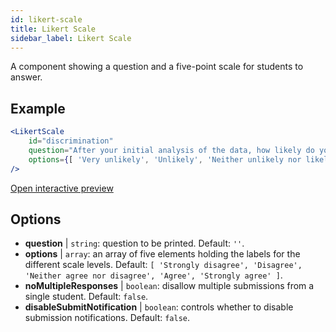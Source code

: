 ```yaml
---
id: likert-scale
title: Likert Scale
sidebar_label: Likert Scale
---
```


A component showing a question and a five-point scale for students to answer.

## Example

```jsx live
<LikertScale 
    id="discrimination" 
    question="After your initial analysis of the data, how likely do you think it is that players are discriminated against by soccer referees because of their skin tone?" 
    options={[ 'Very unlikely', 'Unlikely', 'Neither unlikely nor likely', 'Likely', 'Very Likely']} 
/>
```

[Open interactive preview](https://isle.heinz.cmu.edu/components/likert-scale/)

## Options

* __question__ | `string`: question to be printed. Default: `''`.
* __options__ | `array`: an array of five elements holding the labels for the different scale levels. Default: `[
  'Strongly disagree',
  'Disagree',
  'Neither agree nor disagree',
  'Agree',
  'Strongly agree'
]`.
* __noMultipleResponses__ | `boolean`: disallow multiple submissions from a single student. Default: `false`.
* __disableSubmitNotification__ | `boolean`: controls whether to disable submission notifications. Default: `false`.
